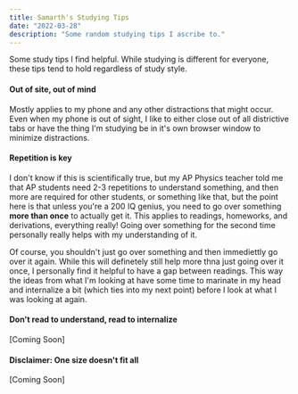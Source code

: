 ```yaml
---
title: Samarth's Studying Tips
date: "2022-03-28"
description: "Some random studying tips I ascribe to."
---
```


Some study tips I find helpful. While studying is different for everyone, these tips tend to hold regardless of study style.

#### Out of site, out of mind

Mostly applies to my phone and any other distractions that might occur. Even when my phone is out of sight, I like to either close out of all districtive tabs or have the thing I'm studying be in it's own browser window to minimize distractions.

#### Repetition is key

I don't know if this is scientifically true, but my AP Physics teacher told me that AP students need 2-3 repetitions to understand something, and then more are required for other students, or something like that, but the point here is that unless you're a 200 IQ genius, you need to go over something **more than once** to actually get it. This applies to readings, homeworks, and derivations, everything really! Going over something for the second time personally really helps with my understanding of it.

Of course, you shouldn't just go over something and then immediettly go over it again. While this will definetely still help more thna just going over it once, I personally find it helpful to have a gap between readings. This way the ideas from what I'm looking at have some time to marinate in my head and internalize a bit (which ties into my next point) before I look at what I was looking at again.

#### Don't read to understand, read to internalize

[Coming Soon]

#### Disclaimer: One size doesn't fit all

[Coming Soon]
